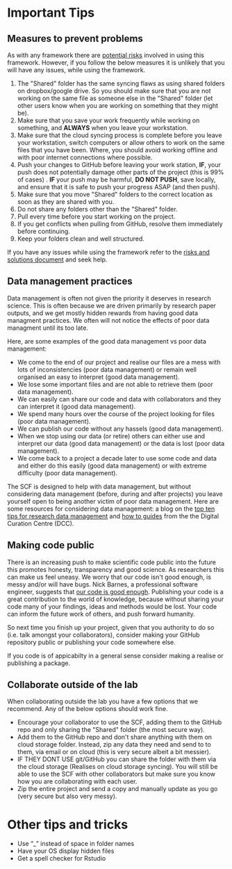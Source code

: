 # Important Tips

## Measures to prevent problems

As with any framework there are [potential risks](limitations_risks_and_solutions.md) involved in using this framework. However, if you follow the below measures it is unlikely that you will have any issues, while using the framework.

1. The "Shared" folder has the same syncing flaws as using shared folders on dropbox/google drive. So you should make sure that you are not working on the same file as someone else in the "Shared" folder (let other users know when you are working on something that they might be).
2. Make sure that you save your work frequently while working on something, and **ALWAYS** when you leave your workstation.
3. Make sure that the cloud syncing process is complete before you leave your workstation, switch computers or allow others to work on the same files that you have been. Where, you should avoid working offline and with poor internet connections where possible.
4. Push your changes to GitHub before leaving your work station, **IF**, your push does not potentially damage other parts of the project (this is 99\% of cases) . **IF** your push may be harmful, **DO NOT PUSH**, save locally, and ensure that it is safe to push your progress ASAP (and then push).
5. Make sure that you move "Shared" folders to the correct location as soon as they are shared with you.
6. Do not share any folders other than the "Shared" folder.
7. Pull every time before you start working on the project.
8. If you get conflicts when pulling from GitHub, resolve them immediately before continuing.
9. Keep your folders clean and well structured.


If you have any issues while using the framework refer to the [risks and solutions document](limitations_risks_and_solutions.md) and seek help.

## Data management practices

Data management is often not given the priority it deserves in research science. This is often because we are driven primarily by research paper outputs, and we get mostly hidden rewards from having good data managment practices. We often will not notice the effects of poor data managment until its too late.

Here, are some examples of the good data management vs poor data management:

* We come to the end of our project and realise our files are a mess with lots of inconsistencies (poor data management) or remain well organised an easy to interpret (good data management).
* We lose some important files and are not able to retrieve them (poor data management).
* We can easily can share our code and data with collaborators and they can interpret it (good data management).
* We spend many hours over the course of the project looking for files (poor data management).
* We can publish our code without any hassels (good data management).
* When we stop using our data (or retire) others can either use and interpret our data (good data management) or the data is lost (poor data management).
* We come back to a project a decade later to use some code and data and either do this easily (good data management) or with extreme difficulty (poor data management).

The SCF is designed to help with data management, but without considering data management (before, during and after projects) you leave yourself open to being another victim of poor data management. Here are some resources for considering data management: a blog on the [top ten tips for research data management](http://blogs.nature.com/naturejobs/2014/11/25/top-ten-tips-for-research-data-management/) and [how to guides](https://www.dcc.ac.uk/guidance/how-guides) from the the Digital Curation Centre (DCC).


## Making code public

There is an increasing push to make scientific code public into the future this promotes honesty, transparency and good science. As researchers this can make us feel uneasy. We worry that our code isn't good enough, is messy and/or will have bugs. Nick Barnes, a professional software engineer, suggests that [our code is good enough](https://www.nature.com/articles/467753a). Publishing your code is a great contribution to the world of knowledge, because without sharing your code many of your findings, ideas and methods would be lost. Your code can inform the future work of others, and push forward humanity.

So next time you finish up your project, given that you authority to do so (i.e. talk amongst your collaborators), consider making your GitHub repository public or publishing your code somewhere else.

If you code is of appicabilty in a general sense consider making a realise or publishing a package.

## Collaborate outside of the lab

When collaborating outside the lab you have a few options that we recommend. Any of the below options should work fine.

* Encourage your collaborator to use the SCF, adding them to the GitHub repo and only sharing the "Shared" folder (the most secure way).
* Add them to the GitHub repo and don't share anything with them on cloud storage folder. Instead, zip any data they need and send to to them, via email or on cloud (this is very secure albeit a bit messier).
* IF THEY DONT USE git/GitHub you can share the folder with them via the cloud storage (Realises on cloud storage syncing). You will still be able to use the SCF with other collaborators but make sure you know how you are collaborating with each user.
* Zip the entire project and send a copy and manually update as you go (very secure but also very messy).

# Other tips and tricks

* Use “_” instead of space in folder names
* Have your OS display hidden files
* Get a spell checker for Rstudio
